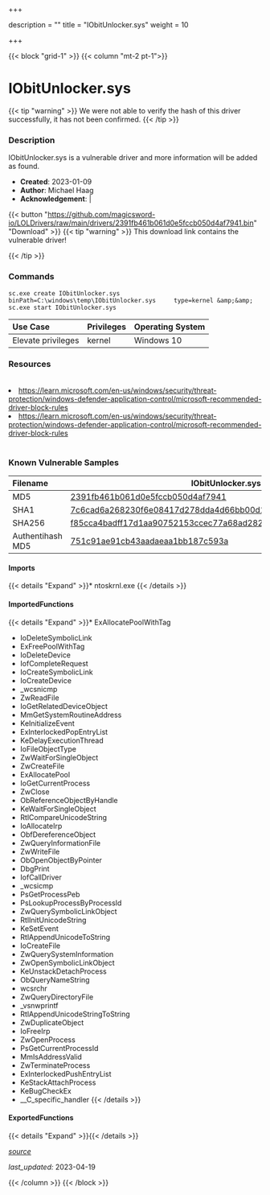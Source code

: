 +++

description = ""
title = "IObitUnlocker.sys"
weight = 10

+++


{{< block "grid-1" >}}
{{< column "mt-2 pt-1">}}


# IObitUnlocker.sys 


{{< tip "warning" >}}
We were not able to verify the hash of this driver successfully, it has not been confirmed.
{{< /tip >}}


### Description

IObitUnlocker.sys is a vulnerable driver and more information will be added as found.

- **Created**: 2023-01-09
- **Author**: Michael Haag
- **Acknowledgement**:  | [](https://twitter.com/)

{{< button "https://github.com/magicsword-io/LOLDrivers/raw/main/drivers/2391fb461b061d0e5fccb050d4af7941.bin" "Download" >}}
{{< tip "warning" >}}
This download link contains the vulnerable driver!

{{< /tip >}}

### Commands

```
sc.exe create IObitUnlocker.sys binPath=C:\windows\temp\IObitUnlocker.sys     type=kernel &amp;&amp; sc.exe start IObitUnlocker.sys
```

| Use Case | Privileges | Operating System | 
|:---- | ---- | ---- |
| Elevate privileges | kernel | Windows 10 |

### Resources
<br>
<li><a href=" https://learn.microsoft.com/en-us/windows/security/threat-protection/windows-defender-application-control/microsoft-recommended-driver-block-rules"> https://learn.microsoft.com/en-us/windows/security/threat-protection/windows-defender-application-control/microsoft-recommended-driver-block-rules</a></li>
<li><a href="https://learn.microsoft.com/en-us/windows/security/threat-protection/windows-defender-application-control/microsoft-recommended-driver-block-rules">https://learn.microsoft.com/en-us/windows/security/threat-protection/windows-defender-application-control/microsoft-recommended-driver-block-rules</a></li>
<br>

### Known Vulnerable Samples

| Filename | IObitUnlocker.sys |
|:---- | ---- | 
| MD5 | <a href="https://www.virustotal.com/gui/file/2391fb461b061d0e5fccb050d4af7941">2391fb461b061d0e5fccb050d4af7941</a> |
| SHA1 | <a href="https://www.virustotal.com/gui/file/7c6cad6a268230f6e08417d278dda4d66bb00d13">7c6cad6a268230f6e08417d278dda4d66bb00d13</a> |
| SHA256 | <a href="https://www.virustotal.com/gui/file/f85cca4badff17d1aa90752153ccec77a68ad282b69e3985fdc4743eaea85004">f85cca4badff17d1aa90752153ccec77a68ad282b69e3985fdc4743eaea85004</a> |
| Authentihash MD5 | <a href="https://www.virustotal.com/gui/search/authentihash%253A751c91ae91cb43aadaeaa1bb187c593a">751c91ae91cb43aadaeaa1bb187c593a</a> || Authentihash SHA1 | <a href="https://www.virustotal.com/gui/search/authentihash%253Add220acea885a954085e614b94da2b5bba5c0cc3">dd220acea885a954085e614b94da2b5bba5c0cc3</a> || Authentihash SHA256 | <a href="https://www.virustotal.com/gui/search/authentihash%253Ae0aff24a54400fe9f86564b8ce9f874e7ff51e96085ff950baff05844cff2bd1">e0aff24a54400fe9f86564b8ce9f874e7ff51e96085ff950baff05844cff2bd1</a> || Signature | IObit CO., LTD, DigiCert EV Code Signing CA, DigiCert   || Company | IObit Information Technology || Description | Unlocker Driver || Product | Unlocker || OriginalFilename | IObitUnlocker.sys |
#### Imports
{{< details "Expand" >}}* ntoskrnl.exe
{{< /details >}}
#### ImportedFunctions
{{< details "Expand" >}}* ExAllocatePoolWithTag
* IoDeleteSymbolicLink
* ExFreePoolWithTag
* IoDeleteDevice
* IofCompleteRequest
* IoCreateSymbolicLink
* IoCreateDevice
* _wcsnicmp
* ZwReadFile
* IoGetRelatedDeviceObject
* MmGetSystemRoutineAddress
* KeInitializeEvent
* ExInterlockedPopEntryList
* KeDelayExecutionThread
* IoFileObjectType
* ZwWaitForSingleObject
* ZwCreateFile
* ExAllocatePool
* IoGetCurrentProcess
* ZwClose
* ObReferenceObjectByHandle
* KeWaitForSingleObject
* RtlCompareUnicodeString
* IoAllocateIrp
* ObfDereferenceObject
* ZwQueryInformationFile
* ZwWriteFile
* ObOpenObjectByPointer
* DbgPrint
* IofCallDriver
* _wcsicmp
* PsGetProcessPeb
* PsLookupProcessByProcessId
* ZwQuerySymbolicLinkObject
* RtlInitUnicodeString
* KeSetEvent
* RtlAppendUnicodeToString
* IoCreateFile
* ZwQuerySystemInformation
* ZwOpenSymbolicLinkObject
* KeUnstackDetachProcess
* ObQueryNameString
* wcsrchr
* ZwQueryDirectoryFile
* _vsnwprintf
* RtlAppendUnicodeStringToString
* ZwDuplicateObject
* IoFreeIrp
* ZwOpenProcess
* PsGetCurrentProcessId
* MmIsAddressValid
* ZwTerminateProcess
* ExInterlockedPushEntryList
* KeStackAttachProcess
* KeBugCheckEx
* __C_specific_handler
{{< /details >}}
#### ExportedFunctions
{{< details "Expand" >}}{{< /details >}}



[*source*](https://github.com/magicsword-io/LOLDrivers/tree/main/yaml/iobitunlocker.yaml)

*last_updated:* 2023-04-19








{{< /column >}}
{{< /block >}}
